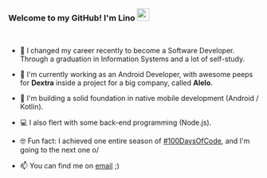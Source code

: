 ### Welcome to my GitHub! I'm Lino <img src="https://media.giphy.com/media/hvRJCLFzcasrR4ia7z/giphy.gif" width="25px"> 
<br>

- 🌱  I changed my career  recently to become a Software Developer. Through a graduation in Information Systems and a lot of self-study. 
- 🏢  I'm currently working as an Android Developer, with awesome peeps for **Dextra** inside a project for a big company, called **Alelo**.
- 📱  I'm building a solid foundation in native mobile development (Android / Kotlin). 
- 💻  I also flert with some back-end programming (Node.js).

- 🤓  Fun fact: I achieved one entire season of <a href="https://twitter.com/search?q=%23100DaysOfCode&src=hashtag_click">#100DaysOfCode</a>, and I'm going to the next one o/

- 📫 You can find me on <a href="mailto:linoc.veloso@gmail.com">email</a> ;)


<!--
**velosobr/velosobr** is a ✨ _special_ ✨ repository because its `README.md` (this file) appears on your GitHub profile.
- 📫 You can find me on <a href = "https://www.linkedin.com/in/linoveloso/">linkedin</a> ;)

[![Top Langs](https://github-readme-stats.vercel.app/api/top-langs/?username=velosobr&layout=compact)](https://github.com/velosobr/github-readme-stats)
![github stats](https://github-readme-stats.vercel.app/api?username=velosobr&count_private=true&theme=dracula&show_icons=true&line_height=15)

-->
